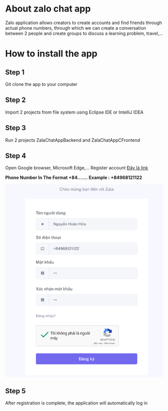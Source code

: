 # About zalo chat app
 Zalo application allows creators to create accounts and find friends through actual phone numbers, through which we can create a conversation between 2 people and create groups to discuss a learning problem, travel,...

# How to install the app
## Step 1
 Git clone the app to your computer
 ## Step 2
 Import 2 projects from file system using Eclipse IDE or IntelliJ IDEA
 ## Step 3
 Run 2 projects ZalaChatAppBackend and ZalaChatAppCFrontend
  ## Step 4
 Open Google browser, Microsoft Edge,...
 Register account
 [Đây là link](http://localhost:8000/register)

**Phone Number In The Format +84.......**
**Example : +84968121122**

![example](register.png)

 ## Step 5
 After registration is complete, the application will automatically log in